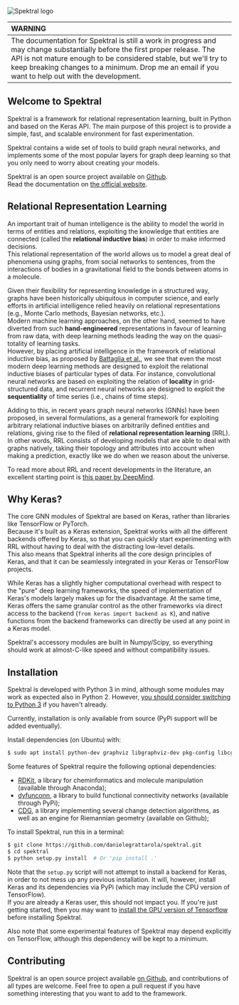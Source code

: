 ![Spektral logo](https://danielegrattarola.github.io/spektral/img/logo_black.png)

|WARNING|
|:------|
| The documentation for Spektral is still a work in progress and may change substantially before the first proper release. The API is not mature enough to be considered stable, but we'll try to keep breaking changes to a minimum. Drop me an email if you want to help out with the development.|

## Welcome to Spektral
Spektral is a framework for relational representation learning, built in
Python and based on the Keras API.
The main purpose of this project is to provide a simple, fast, and
scalable environment for fast experimentation.

Spektral contains a wide set of tools to build graph neural networks, and 
implements some of the most popular layers for graph deep learning so that you 
only need to worry about creating your models.

Spektral is an open source project available on [Github](https://github.com/danielegrattarola/spektral).  
Read the documentation on [the official website](https://danielegrattarola.github.io/spektral).

## Relational Representation Learning
An important trait of human intelligence is the ability to model the world 
in terms of entities and relations, exploiting the knowledge that entities are 
connected (called the __relational inductive bias__) in order to make informed 
decisions.  
This relational representation of the world allows us to model a great deal of
phenomena using graphs, from social networks to sentences, from the 
interactions of bodies in a gravitational field to the bonds between atoms in a 
molecule. 

Given their flexibility for representing knowledge in a structured way, graphs 
have been historically ubiquitous in computer science, and early efforts in 
artificial intelligence relied heavily on relational representations 
(e.g., Monte Carlo methods, Bayesian networks, etc.).  
Modern machine learning approaches, on the other hand, seemed to have diverted 
from such __hand-engineered__ representations in favour of learning from 
raw data, with deep learning methods leading the way on the quasi-totality of 
learning tasks.    
However, by placing artificial intelligence in the framework of relational 
inductive bias, as proposed by [Battaglia et al.](https://arxiv.org/abs/1806.01261), 
we see that even the most modern deep learning methods are designed to exploit 
the relational inductive biases of particular types of data. For instance, 
convolutional neural networks are based on exploiting the relation of __locality__ 
in grid-structured data, and recurrent neural networks are designed to exploit 
the __sequentiality__ of time series (i.e., chains of time steps).

Adding to this, in recent years graph neural networks (GNNs) have been proposed, 
in several formulations, as a general framework for exploiting arbitrary 
relational inductive biases on arbitrarily defined entities and relations, giving
rise to the filed of __relational representation learning__ (RRL).  
In other words, RRL consists of developing models that are able to deal with 
graphs natively, taking their topology and attributes into account when making
a prediction, exactly like we do when we reason about the universe.

To read more about RRL and recent developments in the literature, an excellent
starting point is [this paper by DeepMind](https://arxiv.org/abs/1806.01261).

## Why Keras?
The core GNN modules of Spektral are based on Keras, rather than libraries like 
TensorFlow or PyTorch.  
Because it's built as a Keras extension, Spektral works with all the different 
backends offered by Keras, so that you can quickly start experimenting with RRL 
without having to deal with the distracting low-level details.   
This also means that Spektral inherits all the core design principles of
Keras, and that it can be seamlessly integrated in your Keras or TensorFlow 
projects. 

While Keras has a slightly higher computational overhead with respect to
the "pure" deep learning frameworks, the speed of implementation of
Keras's models largely makes up for the disadvantage. At the same time,
Keras offers the same granular control as the other frameworks via
direct access to the backend (`from keras import backend as K`), and
native functions from the backend frameworks can directly be used at any
point in a Keras model.

Spektral's accessory modules are built in Numpy/Scipy, so everything should work 
at almost-C-like speed and without compatibility issues.

## Installation
Spektral is developed with Python 3 in mind, although some modules may
work as expected also in Python 2. However, [you should consider
switching to Python 3](https://python3statement.org/) if you haven't
already.

Currently, installation is only available from source (PyPi support will
be added eventually).

Install dependencies (on Ubuntu) with:
```sh
$ sudo apt install python-dev graphviz libgraphviz-dev pkg-config libcgraph
```

Some features of Spektral require the following optional dependencies:

 - [RDKit](http://www.rdkit.org/docs/index.html), a library for cheminformatics 
 and molecule manipulation (available through Anaconda);
 - [dyfunconn](https://dyfunconn.readthedocs.io/), a library to build functional 
 connectivity networks (available through PyPi);
 - [CDG](https://github.com/dan-zam/cdg), a library implementing several change 
 detection algorithms, as well as an engine for Riemannian geometry (available 
 on Github);

To install Spektral, run this in a terminal:
```sh
$ git clone https://github.com/danielegrattarola/spektral.git
$ cd spektral
$ python setup.py install  # Or 'pip install .'
```

Note that the `setup.py` script will not attempt to install a backend for Keras,
in order to not mess up any previous installation. 
It will, however, install Keras and its dependencies via PyPi (which may include 
the CPU version of TensorFlow).    
If you are already a Keras user, this should not impact you. If you're
just getting started, then you may want to [install the GPU version of Tensorflow](https://www.tensorflow.org/install/) 
before installing Spektral.

Also note that some experimental features of Spektral may depend explicitly on 
TensorFlow, although this dependency will be kept to a minimum.

## Contributing
Spektral is an open source project available [on Github](https://github.com/danielegrattarola/spektral),
and contributions of all types are welcome. Feel free to open a pull request if 
you have something interesting that you want to add to the framework.
